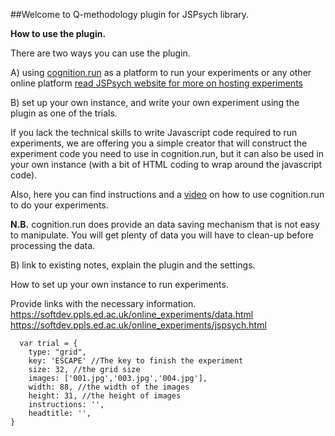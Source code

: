 ##Welcome to Q-methodology plugin for JSPsych library. 

**How to use the plugin.**

There are two ways you can use the plugin.

A) using [cognition.run](https://www.cognition.run) as a platform to run your experiments or any other online platform [read JSPsych website for more on hosting experiments](https://www.jspsych.org/overview/running-experiments/#hosting-the-experiment-and-saving-the-data)

B) set up your own instance, and write your own experiment using the plugin as one of the trials. 


If you lack the technical skills to write Javascript code required to run experiments, we are offering you a simple creator that will construct the experiment code you need to use in cognition.run, but it can also be used in your own instance (with a bit of HTML coding to wrap around the javascript code). 

Also, here you can find instructions and a [video](https://www.youtube.com/watch?v=O628dNA7WCc) on how to use cognition.run to do your experiments. 

**N.B.** cognition.run does provide an data saving mechanism that is not easy to manipulate. You will get plenty of data you will have to clean-up before processing the data. 

B) link to existing notes, explain the plugin and the settings. 


How to set up your own instance to run experiments. 

Provide links with the necessary information. 
https://softdev.ppls.ed.ac.uk/online_experiments/data.html
https://softdev.ppls.ed.ac.uk/online_experiments/jspsych.html

```
  var trial = {
    type: "grid",
    key: 'ESCAPE' //The key to finish the experiment
    size: 32, //the grid size
    images: ['001.jpg','003.jpg','004.jpg'],
    width: 88, //the width of the images
    height: 31, //the height of images
    instructions: '',
    headtitle: '',
}
```

